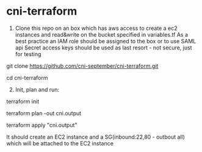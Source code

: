 # cni-terraform

1) Clone this repo on an box which has aws access to create a ec2 instances and read&write on the bucket specified in variables.tf
As a best practice an IAM role should be assigned to the box or to use SAML api
Secret access keys should be used as last resort - not secure, just for testing

git clone https://github.com/cni-september/cni-terraform.git

cd cni-terraform

2) Init, plan and run:

terraform init

terraform plan -out cni.output

terraform apply "cni.output"

It should create an EC2 instance and a SG(inbound:22,80 - outbout all) which will be attached to the EC2 instance 
